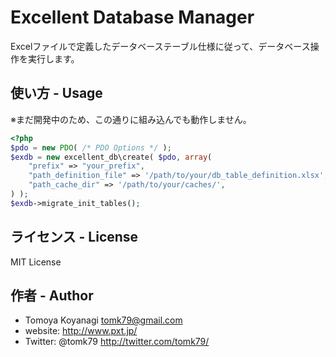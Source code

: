 # Excellent Database Manager

Excelファイルで定義したデータベーステーブル仕様に従って、データベース操作を実行します。

## 使い方 - Usage

※まだ開発中のため、この通りに組み込んでも動作しません。

```php
<?php
$pdo = new PDO( /* PDO Options */ );
$exdb = new excellent_db\create( $pdo, array(
	"prefix" => "your_prefix",
	"path_definition_file" => '/path/to/your/db_table_definition.xlsx',
	"path_cache_dir" => '/path/to/your/caches/',
) );
$exdb->migrate_init_tables();
```

## ライセンス - License

MIT License


## 作者 - Author

- Tomoya Koyanagi <tomk79@gmail.com>
- website: <http://www.pxt.jp/>
- Twitter: @tomk79 <http://twitter.com/tomk79/>
